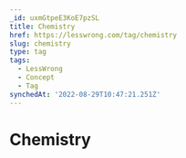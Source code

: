 ```yaml
---
_id: uxmGtpeE3KoE7pzSL
title: Chemistry
href: https://lesswrong.com/tag/chemistry
slug: chemistry
type: tag
tags:
  - LessWrong
  - Concept
  - Tag
synchedAt: '2022-08-29T10:47:21.251Z'
---
```

# Chemistry

